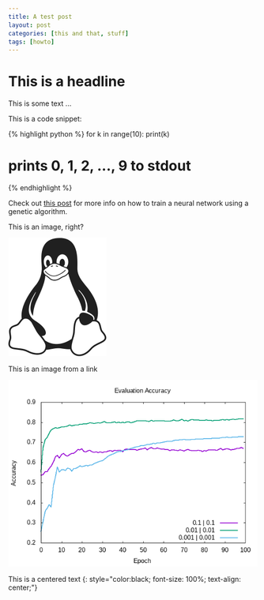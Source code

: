 ```yaml
---
title: A test post 
layout: post
categories: [this and that, stuff]
tags: [howto]
---
```


# This is a headline

This is some text ...

This is a code snippet:

{% highlight python %}
for k in range(10):
    print(k)
# prints 0, 1, 2, ..., 9 to stdout
{% endhighlight %}

Check out [this post][genetic-neural-networks] for more info on how to train a neural network using a genetic algorithm.

This is an image, right?

![Here comes an image](/assets/images/tux.png)

<!-- 
you can download my CV [here](/assets/cv.pdf)
![A useful image]({{ site.url }}/assets/cat.jpg)
<p align="center"><img src="/assets/cat.jpg" width="100"></p>
<img align="text-align:center" src="/assets/cat.jpg" width="100">
-->

This is an image from a link

![Some graph](https://raw.githubusercontent.com/KaiFabi/VanillaGeneticClassifier/master/results/fmnist_eval_accuracy.png)

This is a centered text
{: style="color:black; font-size: 100%; text-align: center;"}

<!--
![MNIST](https://raw.githubusercontent.com/KaiFabi/VanillaGeneticClassifier/master/results/gml_weights_mnist.png)
![FMNIST](https://raw.githubusercontent.com/KaiFabi/VanillaGeneticClassifier/master/results/gml_weights_fmnist.png)
-->

<!--
![Version 2](/assets/images/loss_accuracy_v2.png)
-->
<!--
<p align="center">
<img src="/assets/images/mnist.gif" width="368">
<img src="/assets/images/fmnist.gif" width="368">
</p>

![Version 1](/assets/images/mnist.gif)
![Version 2](/assets/images/fmnist.gif)
-->

[genetic-neural-networks]: https://github.com/KaiFabi/VanillaGeneticClassifier
